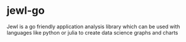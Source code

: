 # jewl-go
Jewl is a go friendly application analysis library which can be used with languages like python or julia to create data science graphs and charts
